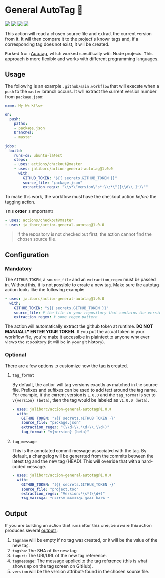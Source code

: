 # General AutoTag :bookmark_tabs:
[![](https://img.shields.io/npm/v/general-autotag.svg)](https://www.npmjs.com/package/general-autotag) [![](https://github.com/jaliborc/pettracker/workflows/tag/badge.svg)](https://github.com/jaliborc/pettracker/workflows/) ![](https://david-dm.org/jaliborc/general-autotag.svg) ![](https://img.shields.io/npm/l/general-autotag.svg)

This action will read a chosen source file and extract the current version from it. It will then compare it to the project's known tags and, if a corresponding tag does not exist, it will be created.

Forked from [Autotag](https://github.com/ButlerLogic/action-autotag), which worked specifically with Node projects. This approach is more flexible and works with different programming languages.

## Usage

The following is an example `.github/main.workflow` that will execute when a `push` to the `master` branch occurs. It will extract the current version number from `package.json`:

```yaml
name: My Workflow

on:
  push:
    paths:
    - package.json
    branches:
    - master

jobs:
  build:
    runs-on: ubuntu-latest
    steps:
    - uses: actions/checkout@master
    - uses: jaliborc/action-general-autotag@1.0.0
      with:
        GITHUB_TOKEN: "${{ secrets.GITHUB_TOKEN }}"
        source_file: "package.json"
        extraction_regex: "\\s*\"version\"s*:\\s*\"([\\d\\.]+)\""
```

To make this work, the workflow must have the checkout action _before_ the tagging action.

This **order** is important!

```yaml
- uses: actions/checkout@master
- uses: jaliborc/action-general-autotag@1.0.0
```

> If the repository is not checked out first, the action cannot find the chosen source file.

## Configuration
### Mandatory

The `GITHUB_TOKEN`, a `source_file` and an `extraction_regex` must be passed in. Without this, it is not possible to create a new tag. Make sure the autotag action looks like the following example:

```yaml
- uses: jaliborc/action-general-autotag@1.0.0
  with:
    GITHUB_TOKEN: "${{ secrets.GITHUB_TOKEN }}"
    source_file: # the file in your repository that contains the version name
    extraction_regex: # some regex pattern
```

The action will automatically extract the github token at runtime. **DO NOT MANUALLY ENTER YOUR TOKEN.** If you put the actual token in your workflow file, you're make it accessible in plaintext to anyone who ever views the repository (it will be in your git history).

### Optional
There are a few options to customize how the tag is created.

1. `tag_format`

    By default, the action will tag versions exactly as matched in the source file. Prefixes and suffixes can be used to add text around the tag name. For example, if the current version is `1.0.0` and the `tag_format` is set to `v{version} (beta)`, then the tag would be labeled as `v1.0.0 (beta)`.

    ```yaml
    - uses: jaliborc/action-general-autotag@1.0.0
      with:
        GITHUB_TOKEN: "${{ secrets.GITHUB_TOKEN }}"
        source_file: "package.json"
        extraction_regex: "(\\d+\\.\\d+\\.\\d+)"
        tag_format: "v{version} (beta)"
    ```

1. `tag_message`

    This is the annotated commit message associated with the tag. By default, a changelog will be generated from the commits between the latest tag and the new tag (HEAD). This will override that with a hard-coded message.

    ```yaml
    - uses: jaliborc/action-general-autotag@1.0.0
      with:
        GITHUB_TOKEN: "${{ secrets.GITHUB_TOKEN }}"
        source_file: "project.toc"
        extraction_regex: "Version:\\s*(\\d+)"
        tag_message: "Custom message goes here."
    ```

## Output
If you are building an action that runs after this one, be aware this action produces several [outputs](https://help.github.com/en/articles/metadata-syntax-for-github-actions#outputs):

1. `tagname` will be empty if no tag was created, or it will be the value of the new tag.
1. `tagsha`: The SHA of the new tag.
1. `taguri`: The URI/URL of the new tag reference.
1. `tagmessage`: The message applied to the tag reference (this is what shows up on the tag screen on GitHub).
1. `version` will be the version attribute found in the chosen source file.
